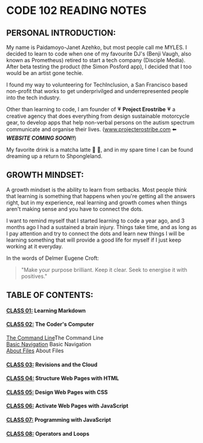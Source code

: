 # CODE 102 READING NOTES

## PERSONAL INTRODUCTION:
My name is Paidamoyo-Janet Azehko, but most people call me MYLES. I decided to learn to code when one of my favourite DJ's (Benji Vaugh, also known as Prometheus) retired to start a tech company (Disciple Media).  After beta testing the product (the Simon Posford app), I decided that I too would be an artist gone techie.

I found my way to volunteering for TechInclusion, a San Francisco based non-profit that works to get underprivilged and underrepresented people into the tech industry.

Other than learning to code, I am founder of 💗 **Project Erostribe** 💗 a creative agency that does everything from design sustainable motorcycle gear, to develop apps that help non-verbal persons on the autism spectrum communicate and organise their lives.  (www.projecterostribe.com ⬅️ ***WEBSITE COMING SOON!!***)

My favorite drink is a matcha latte :tea: :tea:, and in my spare time I can be found dreaming up a return to Shpongleland.

## GROWTH MINDSET:
A growth mindset is the ability to learn from setbacks.  Most people think that learning is something that happens when you're getting all the answers right, but in my experience, real learning and growth comes when things aren't making sense and you have to connect the dots.

I want to remind myself that I started learning to code a year ago, and 3 months ago I had a sustained a brain injury.  Things take time, and as long as I pay attention and try to connect the dots and learn new things I will be learning something that will provide a good life for myself if I just keep working at it everyday.

In the words of Delmer Eugene Croft:
> "Make your purpose brilliant.  Keep it clear.  Seek to energise it with positives."

## TABLE OF CONTENTS:
#### [CLASS 01:](https://github.com/ProjectErostribe/reading-notes/blob/main/Read01.md) Learning Markdown
#### [CLASS 02:](https://github.com/ProjectErostribe/reading-notes/blob/main/Read02.md) The Coder's Computer<br>
[The Command Line](https://github.com/ProjectErostribe/reading-notes/blob/main/Class02.md#the-command-line)The Command Line<br>
[Basic Navigation](https://github.com/ProjectErostribe/reading-notes/blob/main/Class02.md#basic-navigation) Basic Navigation<br>
[About Files](https://github.com/ProjectErostribe/reading-notes/blob/main/Class02.md#about-files) About Files
#### [CLASS 03:](link) Revisions and the Cloud
#### [CLASS 04:](link) Structure Web Pages with HTML 
#### [CLASS 05:](link) Design Web Pages with CSS 
#### [CLASS 06:](link) Activate Web Pages with JavaScript 
#### [CLASS 07:](link) Programming with JavaScript
#### [CLASS 08:](link) Operators and Loops
